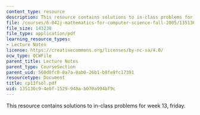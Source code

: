 ```yaml
---
content_type: resource
description: This resource contains solutions to in-class problems for week 13, friday.
file: /courses/6-042j-mathematics-for-computer-science-fall-2005/135136c94e0f1529948ab070a994bf9c_cp13fsol.pdf
file_size: 143238
file_type: application/pdf
learning_resource_types:
- Lecture Notes
license: https://creativecommons.org/licenses/by-nc-sa/4.0/
ocw_type: OCWFile
parent_title: Lecture Notes
parent_type: CourseSection
parent_uid: 560d0fc0-0a7a-0ab0-26b1-b8fe9fc17391
resourcetype: Document
title: cp13fsol.pdf
uid: 135136c9-4e0f-1529-948a-b070a994bf9c
---
```

This resource contains solutions to in-class problems for week 13, friday.